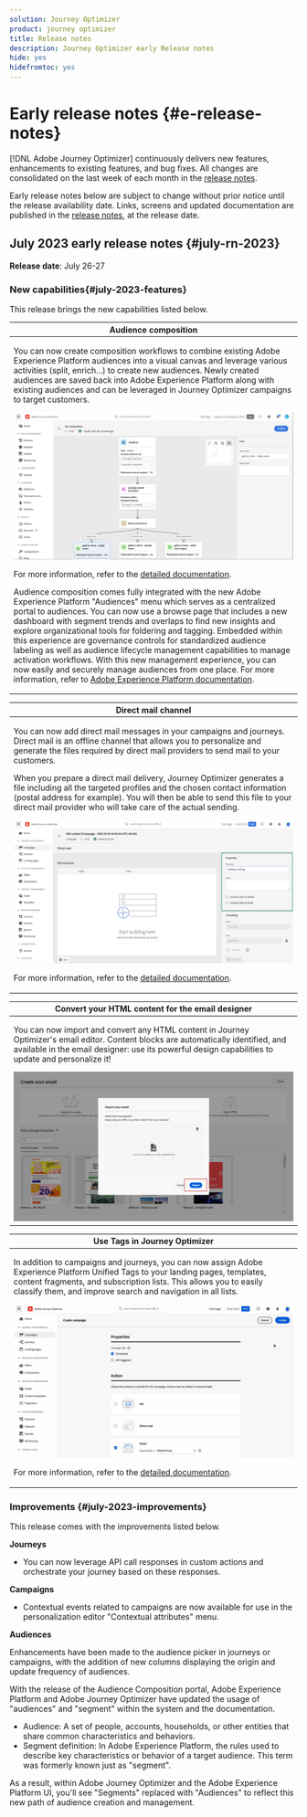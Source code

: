 ```yaml
---
solution: Journey Optimizer
product: journey optimizer
title: Release notes
description: Journey Optimizer early Release notes
hide: yes
hidefromtoc: yes
---
```

# Early release notes {#e-release-notes}

[!DNL Adobe Journey Optimizer] continuously delivers new features, enhancements to existing features, and bug fixes. All changes are consolidated on the last week of each month in the [release notes](release-notes.md). 

Early release notes below are subject to change without prior notice until the release availability date. Links, screens and updated documentation are published  in the [release notes](release-notes.md), at the release date.


## July 2023 early release notes {#july-rn-2023}

**Release date**: July 26-27

### New capabilities{#july-2023-features}

This release brings the new capabilities listed below.

<table>
<thead>
<tr>
<th><strong>Audience composition</strong><br/></th>
</tr>
</thead>
<tbody>
<tr>
<td>
<p>You can now create composition workflows to combine existing Adobe Experience Platform audiences into a visual canvas and leverage various activities (split, enrich...) to create new audiences. Newly created audiences are saved back into Adobe Experience Platform along with existing audiences and can be leveraged in Journey Optimizer campaigns to target customers.</p>
<img src="../audience/assets/audiences-publish.png"/>
<p>For more information, refer to the <a href="../audience/get-started-audience-orchestration.md">detailed documentation</a>.</p>
<p>Audience composition comes fully integrated with the new Adobe Experience Platform "Audiences" menu which serves as a centralized portal to audiences. You can now use a browse page that includes a new dashboard with segment trends and overlaps to find new insights and explore organizational tools for foldering and tagging. Embedded within this experience are governance controls for standardized audience labeling as well as audience lifecycle management capabilities to manage activation workflows. With this new management experience, you can now easily and securely manage audiences from one place. For more information, refer to <a href="https://experienceleague.adobe.com/docs/experience-platform/segmentation/ui/overview.html" target="_blank">Adobe Experience Platform documentation</a>.</p></p>
</td>
</tr>
</tbody>
</table>


<table>
<thead>
<tr>
<th><strong>Direct mail channel</strong><br/></th>
</tr>
</thead>
<tbody>
<tr>
<td>
<p>You can now add direct mail messages in your campaigns and journeys. Direct mail is an offline channel that allows you to personalize and generate the files required by direct mail providers to send mail to your customers.</p>
<p>When you prepare a direct mail delivery, Journey Optimizer generates a file including all the targeted profiles and the chosen contact information (postal address for example). You will then be able to send this file to your direct mail provider who will take care of the actual sending.</p>
<img src="../direct-mail/assets/direct-mail-properties.png">
<p>For more information, refer to the <a href="../direct-mail/create-direct-mail.md">detailed documentation</a>.</p>
</tr>
</tbody>
</table>

<table>
<thead>
<tr>
<th><strong>Convert your HTML content for the email designer</strong><br/></th>
</tr>
</thead>
<tbody>
<tr>
<td>
<p>You can now import and convert any HTML content in Journey Optimizer's email editor. Content blocks are automatically identified, and available in the email designer: use its powerful design capabilities to update and personalize it!</p>
<img src="../email/assets/html-imported_2.png">
<!--p>For more information, refer to the <a href="../audience/get-started-audience-orchestration.md">detailed documentation</a>.</p-->
</td>
</tr>
</tbody>
</table>


<table>
<thead>
<tr>
<th><strong>Use Tags in Journey Optimizer</strong><br/></th>
</tr>
</thead>
<tbody>
<tr>
<td>
<p>In addition to campaigns and journeys, you can now assign Adobe Experience Platform Unified Tags to your landing pages, templates, content fragments, and subscription lists. This allows you to easily classify them, and improve search and navigation in all lists. </p>
<img src="assets/do-not-localize/campaigns-tag.gif"/>
<p>For more information, refer to the <a href="../start/search-filter-categorize.md#tags">detailed documentation</a>.</p>
</td>
</tr>
</tbody>
</table>


### Improvements {#july-2023-improvements}

This release comes with the improvements listed below.

**Journeys**

* You can now leverage API call responses in custom actions and orchestrate your journey based on these responses.     


**Campaigns**

* Contextual events related to campaigns are now available for use in the personalization editor "Contextual attributes" menu.


**Audiences**

Enhancements have been made to the audience picker in journeys or campaigns, with the addition of new columns displaying the origin and update frequency of audiences.  

With the release of the Audience Composition portal, Adobe Experience Platform and Adobe Journey Optimizer have updated the usage of "audiences" and "segment" within the system and the documentation.

* Audience: A set of people, accounts, households, or other entities that share common characteristics and behaviors.
* Segment definition: In Adobe Experience Platform, the rules used to describe key characteristics or behavior of a target audience. This term was formerly known just as "segment".

As a result, within Adobe Journey Optimizer and the Adobe Experience Platform UI, you'll see "Segments" replaced with "Audiences" to reflect this new path of audience creation and management.


